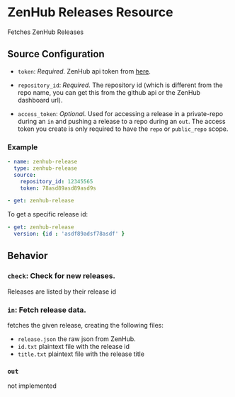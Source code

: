 # ZenHub Releases Resource

Fetches ZenHub Releases

## Source Configuration

* `token`: *Required.* ZenHub api token from [here](https://app.zenhub.com/dashboard/tokens).

* `repository_id`: *Required.* The repository id (which is different from the repo name, you can get this from the github api or the ZenHub dashboard url).

* `access_token`: *Optional.* Used for accessing a release in a private-repo
   during an `in` and pushing a release to a repo during an `out`. The access
   token you create is only required to have the `repo` or `public_repo` scope.

### Example

``` yaml
- name: zenhub-release
  type: zenhub-release
  source:
    repository_id: 12345565
    token: 78asd89asd89asd9s
```

``` yaml
- get: zenhub-release
```

To get a specific release id:

``` yaml
- get: zenhub-release
  version: {id : 'asdf89adsf78asdf' }
```

## Behavior

### `check`: Check for new releases.

Releases are listed by their release id

### `in`: Fetch release data.

fetches the given release, creating the following files:
* `release.json` the raw json from ZenHub.
* `id.txt` plaintext file with the release id
* `title.txt` plaintext file with the release title


### `out`

not implemented
